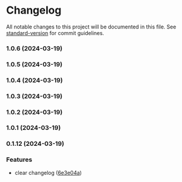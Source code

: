 # Changelog

All notable changes to this project will be documented in this file. See [standard-version](https://github.com/conventional-changelog/standard-version) for commit guidelines.

### 1.0.6 (2024-03-19)

### 1.0.5 (2024-03-19)

### 1.0.4 (2024-03-19)

### 1.0.3 (2024-03-19)

### 1.0.2 (2024-03-19)

### 1.0.1 (2024-03-19)

### 0.1.12 (2024-03-19)


### Features

* clear changelog ([6e3e04a](https://github.com/qvotaxon/translation-file-watcher/commit/6e3e04a3b474f23c3e372bff956aaa5795489285))
